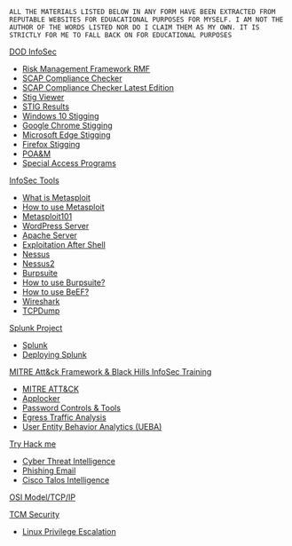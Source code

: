 `ALL THE MATERIALS LISTED BELOW IN ANY FORM HAVE BEEN EXTRACTED FROM REPUTABLE WEBSITES FOR EDUACATIONAL PURPOSES FOR MYSELF. I AM NOT THE AUTHOR OF THE WORDS LISTED NOR DO I CLAIM THEM AS MY OWN. IT IS STRICTLY FOR ME TO FALL BACK ON FOR EDUCATIONAL PURPOSES` 


[DOD InfoSec]()
  - [Risk Management Framework RMF](Tools/RMF.md)
  - [SCAP Compliance Checker](Tools/Scap.md)
  - [SCAP Compliance Checker Latest Edition](Tools/Scap1.md)
  - [Stig Viewer](Tools/Stig.md)
  - [STIG Results](Tools/Stigresults.md)
  - [Windows 10 Stigging](Tools/Winstig.md)
  - [Google Chrome Stigging](Tools/Google.md)
  - [Microsoft Edge Stigging](Tools/Edge.md)
  - [Firefox Stigging](Tools/Firefox.md)
  - [POA&M](Tools/Poam.md)
  - [Special Access Programs](Tools/Sap.md)
 

[InfoSec Tools]()

- [What is Metasploit](Tools/01Whatismetasploit.md)
- [How to use Metasploit](Tools/02IntroToMetaSploit.md)  
- [Metasploit101](Tools/03Metasploit101.md)
- [WordPress Server](Tools/04WordpressServer.md)
- [Apache Server](Tools/05ApacheServer.md)
- [Exploitation After Shell](Tools/06Postmodules.md)
- [Nessus](Tools/07Nessus.md)
- [Nessus2](Tools/08NessusContinued.md)
- [Burpsuite](Tools/09Burpsuite.md)
- [How to use Burpsuite?](Tools/10Howtoburp.md)
- [How to use BeEF?](Tools/11Beef.md)
- [Wireshark](Tools/Wireshark.md)
- [TCPDump](Tools/Tcpdump.md)


[Splunk Project]()
  - [Splunk](Tools/Splunk.md)
  - [Deploying Splunk](Tools/Deploy.md)
  



[MITRE Att&ck Framework & Black Hills InfoSec Training](https://github.com/prazwolp/IntroLabs.git) 
  - [MITRE ATT&CK](Tools/Mitre.md)
  - [Applocker](Tools/Applocker.md)
  - [Password Controls & Tools](Tools/Passwordtools.md)
  - [Egress Traffic Analysis](Tools/Egress.md)
  - [User Entity Behavior Analytics (UEBA)](Tools/Ueba.md)
 
 
 [Try Hack me]()
 
   - [Cyber Threat Intelligence](Tools/Threat.md)
   - [Phishing Email](Tools/Phishing.md)
   - [Cisco Talos Intelligence](Tools/CiscoTalos.md)
  
 [OSI Model/TCP/IP](Tools/OSIModel.md)



[TCM Security]()
 - [Linux Privilege Escalation](Tools/Linux01.md)





